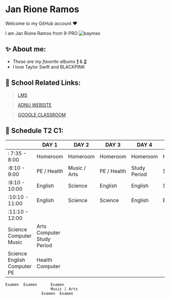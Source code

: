 # Jan Rione Ramos
Welcome to my GitHub account ❤️

I am Jan Rione Ramos from 9-PRO
 ![baymax](https://user-images.githubusercontent.com/118333491/202359031-00bd0e9a-817c-4d77-8b2a-a0bb6f9fd847.png)
 
## ✨ About me:
- *These are my favorite albums* [**1**](https://open.spotify.com/album/3lS1y25WAhcqJDATJK70Mq) & [**2**](https://open.spotify.com/album/7jaSNQUBJbvfbZHLNFrV7P)
- I love Taylor Swift and BLACKPINK

## 📓 School Related Links:
> [LMS](https://jhsportal.adnu.edu.ph/)

>[ADNU WEBSITE](https://jhsos.adnu.edu.ph/)

>[GOOGLE CLASSROOM](https://classroom.google.com/c/NTI2MjUxMzY4OTc1)

## 📢 Schedule T2 C1:
|  | DAY 1 | DAY 2 | DAY 3 | DAY 4 | DAY 5 |
| ----------- | ----------- | ----------- | ----------- | ----------- | ----------- |
| : 7:35 - 8:00  | Homeroom      | Homeroom      | Homeroom      | Homeroom       | Homeroom       |
| :8:10 - 9:00  | PE / Health	  | Music / Arts	| PE / Health	  | Study Period   |	Science        |
| :9:10 - 10:00 | English         | Science	        | English       |	English        |	Science        |
| :10:10 - 11:00 |	English       |	Science       |		Science	     |  English       | 	English       |
| :11:10 - 12:00 | 	|				
	Science	Computer		Music | Arts	Computer	Study Period
	Science	English		Computer	PE | Health	Computer
	Examen	Examen		Examen		
						Music | Arts
					Examen	Examen
